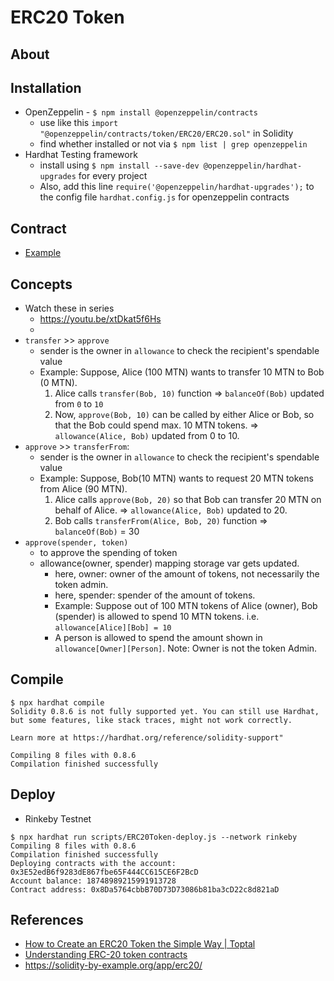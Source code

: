 # ERC20 Token

## About

## Installation
* OpenZeppelin - `$ npm install @openzeppelin/contracts`
	- use like this `import "@openzeppelin/contracts/token/ERC20/ERC20.sol"` in Solidity
	- find whether installed or not via `$ npm list | grep openzeppelin`
* Hardhat Testing framework
	- install using `$ npm install --save-dev @openzeppelin/hardhat-upgrades` for every project
	- Also, add this line `require('@openzeppelin/hardhat-upgrades');` to the config file `hardhat.config.js` for openzeppelin contracts

## Contract
* [Example](./contracts/ERC20Token.sol)

## Concepts
* Watch these in series
	- https://youtu.be/xtDkat5f6Hs
	- 
* `transfer` >> `approve`
	- sender is the owner in `allowance` to check the recipient's spendable value
	- Example: Suppose, Alice (100 MTN) wants to transfer 10 MTN to Bob (0 MTN).
		1. Alice calls `transfer(Bob, 10)` function => `balanceOf(Bob)` updated from `0` to `10`
		1. Now, `approve(Bob, 10)` can be called by either Alice or Bob, so that the Bob could spend max. 10 MTN tokens. => `allowance(Alice, Bob)` updated from 0 to 10.
* `approve` >> `transferFrom`:
	- sender is the owner in `allowance` to check the recipient's spendable value
	- Example: Suppose, Bob(10 MTN) wants to request 20 MTN tokens from Alice (90 MTN).
	  1. Alice calls `approve(Bob, 20)` so that Bob can transfer 20 MTN on behalf of Alice. => `allowance(Alice, Bob)` updated to 20.
	  1. Bob calls `transferFrom(Alice, Bob, 20)` function => `balanceOf(Bob)` = 30
* `approve(spender, token)` 
	- to approve the spending of token
	- allowance(owner, spender) mapping storage var gets updated.
		- here, owner: owner of the amount of tokens, not necessarily the token admin.
		- here, spender: spender of the amount of tokens. 
		- Example: Suppose out of 100 MTN tokens of Alice (owner), Bob (spender) is allowed to spend 10 MTN tokens. i.e. `allowance[Alice][Bob] = 10`
		- A person is allowed to spend the amount shown in `allowance[Owner][Person]`. Note: Owner is not the token Admin.


## Compile
```console
$ npx hardhat compile
Solidity 0.8.6 is not fully supported yet. You can still use Hardhat, but some features, like stack traces, might not work correctly.

Learn more at https://hardhat.org/reference/solidity-support"

Compiling 8 files with 0.8.6
Compilation finished successfully
```

## Deploy
* Rinkeby Testnet
```console
$ npx hardhat run scripts/ERC20Token-deploy.js --network rinkeby
Compiling 8 files with 0.8.6
Compilation finished successfully
Deploying contracts with the account: 0x3E52edB6f9283dE867fbe65F444CC615CE6F2BcD
Account balance: 18748989215991913728
Contract address: 0x8Da5764cbbB70D73D73086b81ba3cD22c8d821aD
```

## References
* [How to Create an ERC20 Token the Simple Way | Toptal](https://www.toptal.com/ethereum/create-erc20-token-tutorial)
* [Understanding ERC-20 token contracts](https://www.wealdtech.com/articles/understanding-erc20-token-contracts/)
* https://solidity-by-example.org/app/erc20/